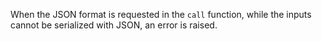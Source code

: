 When the JSON format is requested in the `call` function,
while the inputs cannot be serialized with JSON,
an error is raised.
